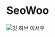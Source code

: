 # SeoWoo
![깃 허브 이서우](https://user-images.githubusercontent.com/20807197/160446198-02afbc26-5041-434d-8806-8e3169d44716.png)
